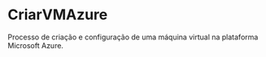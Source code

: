 # CriarVMAzure
Processo de criação e configuração de uma máquina virtual na plataforma Microsoft Azure.

